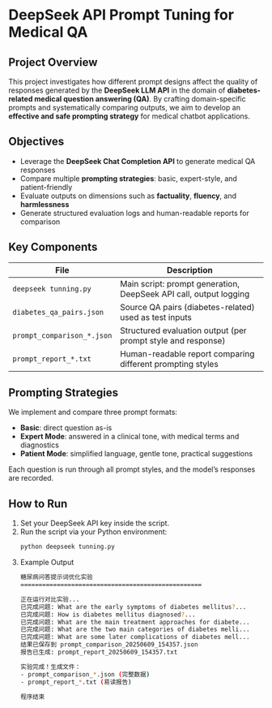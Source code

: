 # DeepSeek API Prompt Tuning for Medical QA

## Project Overview

This project investigates how different prompt designs affect the quality of responses generated by the **DeepSeek LLM API** in the domain of **diabetes-related medical question answering (QA)**. By crafting domain-specific prompts and systematically comparing outputs, we aim to develop an **effective and safe prompting strategy** for medical chatbot applications.


## Objectives

- Leverage the **DeepSeek Chat Completion API** to generate medical QA responses
- Compare multiple **prompting strategies**: basic, expert-style, and patient-friendly
- Evaluate outputs on dimensions such as **factuality**, **fluency**, and **harmlessness**
- Generate structured evaluation logs and human-readable reports for comparison


## Key Components

| File | Description |
|------|-------------|
| `deepseek tunning.py` | Main script: prompt generation, DeepSeek API call, output logging |
| `diabetes_qa_pairs.json` | Source QA pairs (diabetes-related) used as test inputs |
| `prompt_comparison_*.json` | Structured evaluation output (per prompt style and response) |
| `prompt_report_*.txt` | Human-readable report comparing different prompting styles |


## Prompting Strategies

We implement and compare three prompt formats:
- **Basic**: direct question as-is
- **Expert Mode**: answered in a clinical tone, with medical terms and diagnostics
- **Patient Mode**: simplified language, gentle tone, practical suggestions

Each question is run through all prompt styles, and the model’s responses are recorded.


## How to Run

1. Set your DeepSeek API key inside the script.
2. Run the script via your Python environment:
   ```bash
   python deepseek tunning.py
   ```
3. Example Output
   ```bash
   糖尿病问答提示词优化实验
   ==================================================

   正在运行对比实验...
   已完成问题: What are the early symptoms of diabetes mellitus?...
   已完成问题: How is diabetes mellitus diagnosed?...
   已完成问题: What are the main treatment approaches for diabete...
   已完成问题: What are the two main categories of diabetes melli...
   已完成问题: What are some later complications of diabetes mell...
   结果已保存到 prompt_comparison_20250609_154357.json
   报告已生成: prompt_report_20250609_154357.txt

   实验完成！生成文件：
   - prompt_comparison_*.json (完整数据)
   - prompt_report_*.txt (易读报告)

   程序结束
   ```
